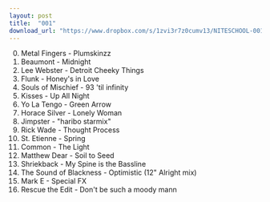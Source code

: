 ```yaml
---
layout: post
title:  "001"
download_url: "https://www.dropbox.com/s/1zvi3r7z0cumv13/NITESCHOOL-001.mp3?dl=1"
---
```


0. Metal Fingers - Plumskinzz
0. Beaumont - Midnight
0. Lee Webster - Detroit Cheeky Things
0. Flunk - Honey's in Love
0. Souls of Mischief - 93 'til infinity
0. Kisses - Up All Night
0. Yo La Tengo - Green Arrow
0. Horace Silver - Lonely Woman
0. Jimpster - "haribo starmix"
0. Rick Wade - Thought Process
0. St. Etienne - Spring
0. Common - The Light
0. Matthew Dear - Soil to Seed
0. Shriekback - My Spine is the Bassline
0. The Sound of Blackness - Optimistic (12" Alright mix)
0. Mark E - Special FX
0. Rescue the Edit - Don't be such a moody mann
